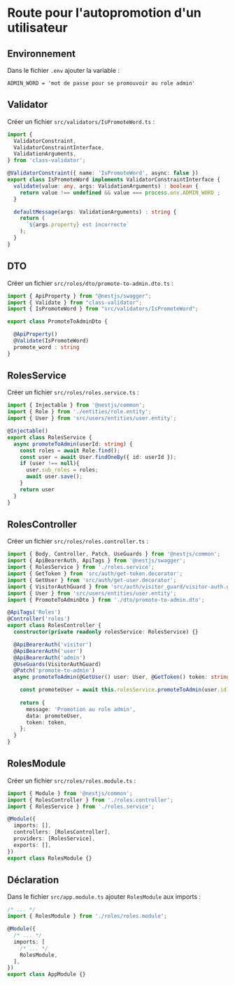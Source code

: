 # Route pour l'autopromotion d'un utilisateur

## Environnement

Dans le fichier ```.env``` ajouter la variable :

```env
ADMIN_WORD = 'mot de passe pour se promouvoir au role admin'
```

## Validator

Créer un fichier ```src/validators/IsPromoteWord.ts``` :

```ts
import {
  ValidatorConstraint,
  ValidatorConstraintInterface,
  ValidationArguments,
} from 'class-validator';

@ValidatorConstraint({ name: 'IsPromoteWord', async: false })
export class IsPromoteWord implements ValidatorConstraintInterface {
  validate(value: any, args: ValidationArguments) : boolean {
    return value !== undefined && value === process.env.ADMIN_WORD ;
  }

  defaultMessage(args: ValidationArguments) : string {
    return (
      `${args.property} est incorrecte`
    );
  }
}
```

## DTO

Créer un fichier ```src/roles/dto/promote-to-admin.dto.ts``` :

```ts
import { ApiProperty } from "@nestjs/swagger";
import { Validate } from "class-validator";
import { IsPromoteWord } from "src/validators/IsPromoteWord";

export class PromoteToAdminDto {

  @ApiProperty()
  @Validate(IsPromoteWord)
  promote_word : string
}
```

## RolesService

Créer un fichier ```src/roles/roles.service.ts``` :

```ts
import { Injectable } from '@nestjs/common';
import { Role } from './entities/role.entity';
import { User } from 'src/users/entities/user.entity';

@Injectable()
export class RolesService {
  async promoteToAdmin(userId: string) {
    const roles = await Role.find();
    const user = await User.findOneBy({ id: userId });
    if (user !== null){
      user.sub_roles = roles;
      await user.save();
    }
    return user
  }
}
```

## RolesController

Créer un fichier ```src/roles/roles.controller.ts``` :

```ts
import { Body, Controller, Patch, UseGuards } from '@nestjs/common';
import { ApiBearerAuth, ApiTags } from '@nestjs/swagger';
import { RolesService } from './roles.service';
import { GetToken } from 'src/auth/get-token.decorator';
import { GetUser } from 'src/auth/get-user.decorator';
import { VisitorAuthGuard } from 'src/auth/visitor_guard/visitor-auth.guard';
import { User } from 'src/users/entities/user.entity';
import { PromoteToAdminDto } from './dto/promote-to-admin.dto';

@ApiTags('Roles')
@Controller('roles')
export class RolesController {
  constructor(private readonly rolesService: RolesService) {}

  @ApiBearerAuth('visitor')
  @ApiBearerAuth('user')
  @ApiBearerAuth('admin')
  @UseGuards(VisitorAuthGuard)
  @Patch('promote-to-admin')
  async promoteToAdmin(@GetUser() user: User, @GetToken() token: string, @Body() _ : PromoteToAdminDto) {

    const promoteUser = await this.rolesService.promoteToAdmin(user.id)
    
    return {
      message: 'Promotion au role admin',
      data: promoteUser,
      token: token,
    };
  }
}
```

## RolesModule

Créer un fichier ```src/roles/roles.module.ts``` :

```ts
import { Module } from '@nestjs/common';
import { RolesController } from './roles.controller';
import { RolesService } from './roles.service';

@Module({
  imports: [],
  controllers: [RolesController],
  providers: [RolesService],
  exports: [],
})
export class RolesModule {}
```

## Déclaration

Dans le fichier ```src/app.module.ts``` ajouter ```RolesModule``` aux imports :

```ts
/* ... */
import { RolesModule } from './roles/roles.module';

@Module({
  /* ... */
  imports: [
    /* ... */
    RolesModule,
  ],
})
export class AppModule {}
```
